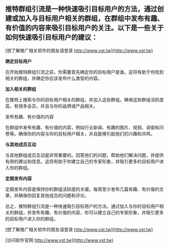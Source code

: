 ## **推特群组引流是一种快速吸引目标用户的方法，通过创建或加入与目标用户相关的群组，在群组中发布有趣、有价值的内容来吸引目标用户的关注。以下是一些关于如何快速吸引目标用户的建议：**

[想了解推广相关软件的朋友请登录 http://www.vst.tw](http://www.vst.tw)

**确定目标用户**

在开始推特群组引流之前，你需要首先确定你的目标用户是谁。这将有助于你找到相关的群组，并确定你应该发布什么类型的内容。

**加入相关的群组**

在推特上搜索与你的目标用户相关的群组，并加入这些群组。确保这些群组活跃度高，有很多会员，并且与你的品牌或产品相关。

发布有趣、有价值的内容

在群组中发布有趣、有价值的内容，例如行业新闻、有趣的图片、视频、调查和问卷等。确保你的内容与你的目标用户相关，并且能够引起他们的兴趣和共鸣。

**与其他成员互动**

与其他群组成员互动是非常重要的。回答他们的问题，帮助他们解决问题，并提供有用的建议和信息。这将有助于你建立自己的专家形象，并吸引更多的目标用户进入你的群组。

**定期发布内容**

定期发布内容是保持你的群组活跃度的关键。每周至少发布几篇有趣、有价值的文章，并确保你回复其他成员的问题和评论。

总之，推特群组引流是一种快速吸引目标用户的方法。通过加入与你的目标用户相关的群组，并发布有趣、有价值的内容，你可以建立自己的专家形象，并吸引更多的目标用户进入你的群组。

[想了解推广相关软件的朋友请登录 http://www.vst.tw](http://www.vst.tw)


[访问软件官网 http://www.vst.tw](http://www.vst.tw)
